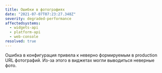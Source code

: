 ```yaml
---
title: Ошибки в фотографиях
date: "2021-07-07T07:23:27.348Z"
severity: degraded-performance
affectedsystems:
  - widgets-api
  - platform-api
  - web-console
resolved: true
---
```


Ошибка в конфигурация привела к неверно формируемым в production URL фотографий.
Из-за этого в виджетах могли выводиться неверные фото.

<!--- language code: ru -->

